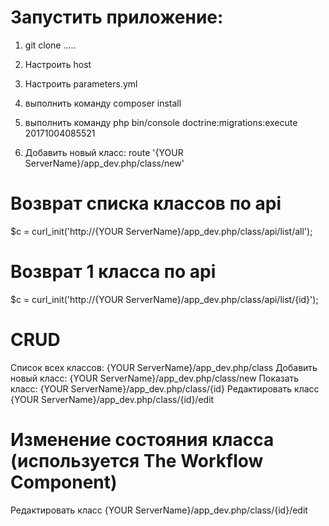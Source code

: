 Запустить приложение:
========================

1. git clone .....

2. Настроить host

3. Настроить parameters.yml

4. выполнить команду composer install

5. выполнить команду php bin/console doctrine:migrations:execute 20171004085521

6. Добавить новый класс: route '{YOUR ServerName}/app_dev.php/class/new'

Возврат списка классов по api 
========================
$c = curl_init('http://{YOUR ServerName}/app_dev.php/class/api/list/all');

Возврат 1 класса по api 
========================
$c = curl_init('http://{YOUR ServerName}/app_dev.php/class/api/list/{id}');

CRUD 
========================
Список всех классов: {YOUR ServerName}/app_dev.php/class
Добавить новый класс: {YOUR ServerName}/app_dev.php/class/new
Показать класс: {YOUR ServerName}/app_dev.php/class/{id}
Редактировать класс {YOUR ServerName}/app_dev.php/class/{id}/edit

Изменение состояния класса (используется The Workflow Component)
========================
Редактировать класс {YOUR ServerName}/app_dev.php/class/{id}/edit
